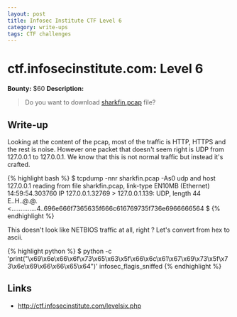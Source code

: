 ```yaml
---
layout: post
title: Infosec Institute CTF Level 6
category: write-ups
tags: CTF challenges
---
```


# ctf.infosecinstitute.com: Level 6
**Bounty:** $60
**Description:**

> Do you want to download [sharkfin.pcap]({{site.url}}/assets/sharkfin.pcap) file?

## Write-up

Looking at the content of the pcap, most of the traffic is HTTP, HTTPS and the rest is noise. However one packet that doesn't seem right is UDP from 127.0.0.1 to 127.0.0.1.
We know that this is not normal traffic but instead it's crafted.

{% highlight bash %}
$ tcpdump -nnr sharkfin.pcap -As0 udp and host 127.0.0.1
reading from file sharkfin.pcap, link-type EN10MB (Ethernet)
14:59:54.303760 IP 127.0.0.1.32769 > 127.0.0.1.139: UDP, length 44
E..H..@.@.<..............4..696e666f7365635f666c616769735f736e6966666564
$ 
{% endhighlight %}

This doesn't look like NETBIOS traffic at all, right ? Let's convert from hex to ascii.

{% highlight python %}
$ python -c 'print("\x69\x6e\x66\x6f\x73\x65\x63\x5f\x66\x6c\x61\x67\x69\x73\x5f\x73\x6e\x69\x66\x66\x65\x64")'
infosec_flagis_sniffed
{% endhighlight %}

## Links

* <http://ctf.infosecinstitute.com/levelsix.php>
